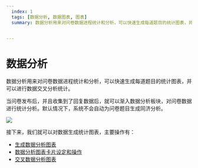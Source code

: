 ```yaml
---
  index: 1
  tags: [数据分析, 数据图表, 图表]
  summary: 数据分析用来对问卷数据进程统计和分析，可以快速生成每道题目的统计图表，并可以进行数据交叉分析统计。


---
```



# 数据分析

数据分析用来对问卷数据进程统计和分析，可以快速生成每道题目的统计图表，并可以进行数据交叉分析统计。

当问卷发布后，并且收集到了回复数据后，就可以渐入数据分析板块，对问卷数据进行统计分析。默认情况下，系统不会自动为问卷题目生成同济分析。

<img src='./assets/01buildDataAnalyse/dataAnalysisBlank.png'>

接下来，我们就可以对数据生成统计图表，主要操作有：
+ [生成数据分析图表](./01buildDataAnalyse.md)
+ [数据分析图表卡片设定和操作](./02dataAnalysisChart.md)
+ [交叉数据分析图表](./03dataAnalysisChartCross.md)
